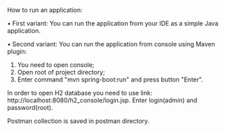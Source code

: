 How to run an application:

•	First variant: You can run the application from your IDE as a simple Java application.

•	Second variant: You can run the application from console using Maven plugin:
1.	You need to open console;
2.	Open root of project directory;
3.	Enter command "mvn spring-boot:run" and press button "Enter".

In order to open H2 database you need to use link: http://localhost:8080/h2_console/login.jsp.
Enter login(admin) and password(root).

Postman collection is saved in postman directory.
